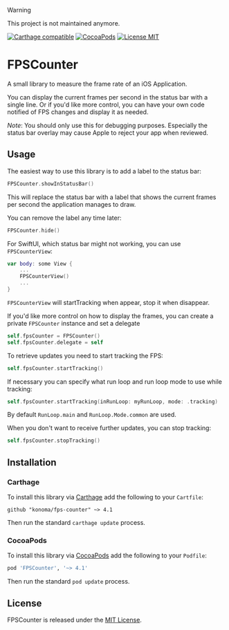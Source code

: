 > [!WARNING]  
> This project is not maintained anymore.

[![Carthage compatible](https://img.shields.io/badge/Carthage-compatible-4BC51D.svg)](https://github.com/Carthage/Carthage)
[![CocoaPods](https://img.shields.io/cocoapods/v/FPSCounter.svg)](https://cocoapods.org/pods/FPSCounter)
[![License MIT](https://img.shields.io/badge/license-MIT-blue.svg)](https://github.com/konoma/fps-counter/blob/master/LICENSE)

# FPSCounter

A small library to measure the frame rate of an iOS Application.

You can display the current frames per second in the status bar with a single line. Or if
you'd like more control, you can have your own code notified of FPS changes and display it
as needed.

_Note_: You should only use this for debugging purposes. Especially the status bar overlay
may cause Apple to reject your app when reviewed.

## Usage

The easiest way to use this library is to add a label to the status bar:

```swift
FPSCounter.showInStatusBar()
```

This will replace the status bar with a label that shows the current frames per second
the application manages to draw.

You can remove the label any time later:

```swift
FPSCounter.hide()
```

For SwiftUI, which status bar might not working, you can use `FPSCounterView`:

```swift
var body: some View {
    ...    
    FPSCounterView()
    ...
}
```

`FPSCounterView` will startTracking when appear, stop it when disappear.

If you'd like more control on how to display the frames, you can create a private
`FPSCounter` instance and set a delegate

```swift
self.fpsCounter = FPSCounter()
self.fpsCounter.delegate = self
```

To retrieve updates you need to start tracking the FPS:

```swift
self.fpsCounter.startTracking()
```

If necessary you can specify what run loop and run loop mode to use while tracking:

```swift
self.fpsCounter.startTracking(inRunLoop: myRunLoop, mode: .tracking)
```

By default `RunLoop.main` and `RunLoop.Mode.common` are used.

When you don't want to receive further updates, you can stop tracking:

```swift
self.fpsCounter.stopTracking()
```

## Installation

### Carthage

To install this library via [Carthage](https://github.com/Carthage/Carthage) add the
following to your `Cartfile`:

```ogdl
github "konoma/fps-counter" ~> 4.1
```

Then run the standard `carthage update` process.

### CocoaPods

To install this library via [CocoaPods](https://cocoapods.org) add the following to
your `Podfile`:

```ruby
pod 'FPSCounter', '~> 4.1'
```

Then run the standard `pod update` process.

## License

FPSCounter is released under the [MIT License](https://github.com/konoma/fps-counter/blob/master/LICENSE).
